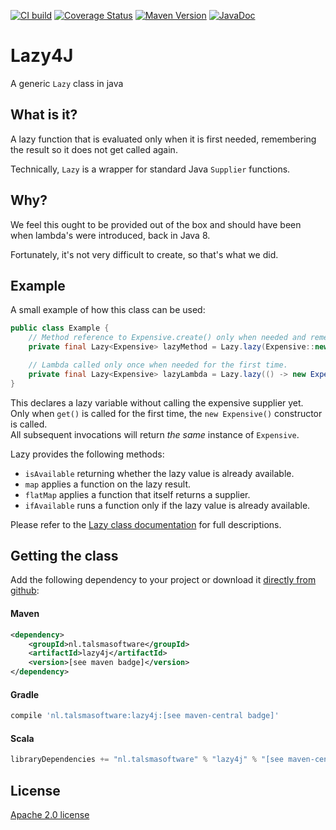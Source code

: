 [![CI build][ci-img]][ci]
[![Coverage Status][coveralls-img]][coveralls]
[![Maven Version][maven-img]][maven]
[![JavaDoc][javadoc-img]][javadoc]

# Lazy4J

A generic `Lazy` class in java

## What is it?

A lazy function that is evaluated only when it is first needed,
remembering the result so it does not get called again.

Technically, `Lazy` is a wrapper for standard Java `Supplier` functions.

## Why?

We feel this ought to be provided out of the box and should have been when lambda's were introduced, back in Java 8.

Fortunately, it's not very difficult to create, so that's what we did.

## Example

A small example of how this class can be used:

```java
public class Example {
    // Method reference to Expensive.create() only when needed and remember the result.
    private final Lazy<Expensive> lazyMethod = Lazy.lazy(Expensive::new);

    // Lambda called only once when needed for the first time.
    private final Lazy<Expensive> lazyLambda = Lazy.lazy(() -> new Expensive());
}
```

This declares a lazy variable without calling the expensive supplier yet.  
Only when `get()` is called for the first time, the `new Expensive()` constructor is called.  
All subsequent invocations will return _the same_ instance of `Expensive`.

Lazy provides the following methods:
- `isAvailable` returning whether the lazy value is already available. 
- `map` applies a function on the lazy result.
- `flatMap` applies a function that itself returns a supplier.
- `ifAvailable` runs a function only if the lazy value is already available.

Please refer to the [Lazy class documentation][lazy-javadoc-page] for full descriptions.

## Getting the class

Add the following dependency to your project
or download it [directly from github](https://github.com/talsma-ict/lazy4j/releases):

#### Maven

```xml
<dependency>
    <groupId>nl.talsmasoftware</groupId>
    <artifactId>lazy4j</artifactId>
    <version>[see maven badge]</version>
</dependency>
```

#### Gradle

```groovy
compile 'nl.talsmasoftware:lazy4j:[see maven-central badge]'
```

#### Scala

```scala
libraryDependencies += "nl.talsmasoftware" % "lazy4j" % "[see maven-central badge]"
```

## License

[Apache 2.0 license](LICENSE)


  [ci-img]: https://github.com/talsma-ict/lazy4j/actions/workflows/ci-build.yml/badge.svg
  [ci]: https://github.com/talsma-ict/lazy4j/actions/workflows/ci-build.yml
  [maven-img]: <https://img.shields.io/maven-central/v/nl.talsmasoftware/lazy4j>
  [maven]: <http://mvnrepository.com/artifact/nl.talsmasoftware/lazy4j>
  [coveralls-img]: <https://coveralls.io/repos/github/talsma-ict/lazy4j/badge.svg>
  [coveralls]: <https://coveralls.io/github/talsma-ict/lazy4j>
  [javadoc-img]: <https://www.javadoc.io/badge/nl.talsmasoftware/lazy4j.svg>
  [javadoc]: <https://www.javadoc.io/doc/nl.talsmasoftware/lazy4j>
  [lazy-javadoc-page]: <https://www.javadoc.io/static/nl.talsmasoftware/lazy4j/2.0.0/nl.talsmasoftware.lazy4j/nl/talsmasoftware/lazy4j/package-summary.html>
  
